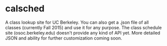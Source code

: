 # calsched
A class lookup site for UC Berkeley.
You can also get a .json file of all classes (currently Fall 2015) and use it for any purpose. The class schedule site (osoc.berkeley.edu) doesn't provide any kind of API yet.
More detailed JSON and ability for further customization coming soon.
